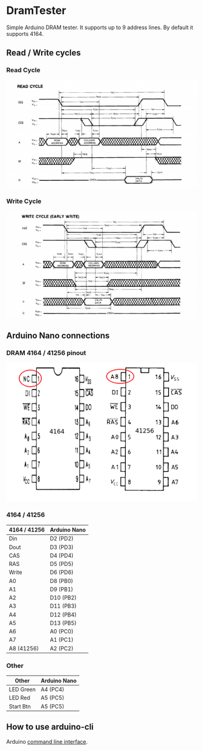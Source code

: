 # DramTester
Simple Arduino DRAM tester. It supports up to 9 address lines.
By default it supports 4164.

## Read / Write cycles

### Read Cycle
![Read Cycle](docs/read_cycle.png)

### Write Cycle
![Write Cycle](docs/write_cycle.png)

## Arduino Nano connections

### DRAM 4164 / 41256 pinout
![DRAM 4164 / 41256 pinout](docs/dram_4164_41256.png)

### 4164 / 41256
| 4164 / 41256 | Arduino Nano |
|--------------|--------------|
| Din          | D2 (PD2)     |
| Dout         | D3 (PD3)     |
| CAS          | D4 (PD4)     |
| RAS          | D5 (PD5)     |
| Write        | D6 (PD6)     |
| A0           | D8 (PB0)     |
| A1           | D9 (PB1)     |
| A2           | D10 (PB2)    |
| A3           | D11 (PB3)    |
| A4           | D12 (PB4)    |
| A5           | D13 (PB5)    |
| A6           | A0 (PC0)     |
| A7           | A1 (PC1)     |
| A8 (41256)   | A2 (PC2)     |

### Other
| Other        | Arduino Nano |
|--------------|--------------|
| LED Green    | A4 (PC4)     |
| LED Red      | A5 (PC5)     |
| Start Btn    | A5 (PC5)     |

## How to use arduino-cli

Arduino [command line interface](https://create.arduino.cc/projecthub/B45i/getting-started-with-arduino-cli-7652a5).
